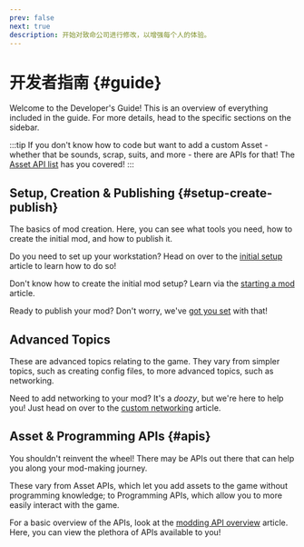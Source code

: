 ```yaml
---
prev: false
next: true
description: 开始对致命公司进行修改，以增强每个人的体验。
---
```


# 开发者指南 {#guide}

Welcome to the Developer's Guide! This is an overview of everything included in the guide. For more details, head to the specific sections on the sidebar.

:::tip
If you don't know how to code but want to add a custom Asset - whether that be sounds, scrap, suits, and more - there are APIs for that!
The [Asset API list](/dev/apis/overview#asset-apis) has you covered!
:::

## Setup, Creation & Publishing {#setup-create-publish}

The basics of mod creation. Here, you can see what tools you need, how to create the initial mod, and how to publish it.

Do you need to set up your workstation? Head on over to the [initial setup](/dev/initial-setup) article to learn how to do so!

Don't know how to create the initial mod setup? Learn via the [starting a mod](/dev/starting-a-mod) article.

Ready to publish your mod? Don't worry, we've [got you set](/dev/publishing-your-mod) with that!

## Advanced Topics

These are advanced topics relating to the game. They vary from simpler topics, such as creating config files, to more advanced topics, such as networking.

Need to add networking to your mod? It's a _doozy_, but we're here to help you! Just head on over to the [custom networking](/dev/advanced/networking) article.

## Asset & Programming APIs {#apis}

You shouldn't reinvent the wheel! There may be APIs out there that can help you along your mod-making journey.

These vary from Asset APIs, which let you add assets to the game without programming knowledge; to Programming APIs, which allow you to more easily interact with the game.

For a basic overview of the APIs, look at the [modding API overview](/dev/apis/overview) article. Here, you can view the plethora of APIs available to you!
